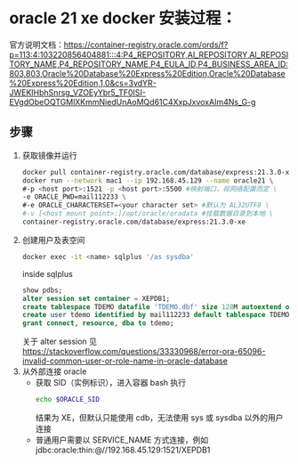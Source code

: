 # oracle 21 xe docker 安装过程：

官方说明文档：https://container-registry.oracle.com/ords/f?p=113:4:103220856404881:::4:P4_REPOSITORY,AI_REPOSITORY,AI_REPOSITORY_NAME,P4_REPOSITORY_NAME,P4_EULA_ID,P4_BUSINESS_AREA_ID:803,803,Oracle%20Database%20Express%20Edition,Oracle%20Database%20Express%20Edition,1,0&cs=3vdYR-JWEKIHbhSnrsg_VZOEyYbr5_TF0ISI-EVgdObeOQTGMlXKmmNiedUnAoMQd61C4XxpJxvoxAIm4Ns_G-g

## 步骤
1. 获取镜像并运行
    ```bash
    docker pull container-registry.oracle.com/database/express:21.3.0-xe
    docker run --network mac1 --ip 192.168.45.129 --name oracle21 \
    #-p <host port>:1521 -p <host port>:5500 #映射端口，视网络配置而定 \
    -e ORACLE_PWD=mail112233 \
    #-e ORACLE_CHARACTERSET=<your character set> #默认为 AL32UTF8 \
    #-v [<host mount point>:]/opt/oracle/oradata #挂载数据目录到本地 \
    container-registry.oracle.com/database/express:21.3.0-xe
    ```
2. 创建用户及表空间
    ```bash
    docker exec -it <name> sqlplus '/as sysdba'
    ```
    inside sqlplus
    ```sql
    show pdbs;
    alter session set container = XEPDB1;
    create tablespace TDEMO datafile 'TDEMO.dbf' size 128M autoextend on next 5M maxsize unlimited;
    create user tdemo identified by mail112233 default tablespace TDEMO temporary tablespace TEMP profile DEFAULT;
    grant connect, resource, dba to tdemo; 
    ```
    关于 alter session 见 https://stackoverflow.com/questions/33330968/error-ora-65096-invalid-common-user-or-role-name-in-oracle-database
3. 从外部连接 oracle
    - 获取 SID（实例标识），进入容器 bash 执行
        ```bash
        echo $ORACLE_SID
        ```
        结果为 XE，但默认只能使用 cdb，无法使用 sys 或 sysdba 以外的用户连接
    - 普通用户需要以 SERVICE_NAME 方式连接，例如 jdbc:oracle:thin:@//192.168.45.129:1521/XEPDB1
